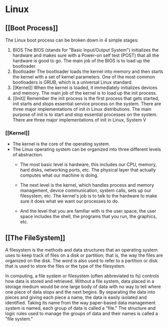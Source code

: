 # Linux
## [[Boot Process]]
The Linux boot process can be broken down in 4 simple stages:

1. BIOS
	The BIOS (stands for "Basic Input/Output System") initializes the hardware and makes sure with a Power-on self test (POST) that all the hardware is good to go. The main job of the BIOS is to load up the bootloader.
2. Bootloader
	The bootloader loads the kernel into memory and then starts the kernel with a set of kernel parameters. One of the most common bootloaders is GRUB, which is a universal Linux standard.
3. [[Kernel]]
	When the kernel is loaded, it immediately initializes devices and memory. The main job of the kernel is to load up the init process.
4. [[Init]]
	Remember the init process is the first process that gets started, init starts and stops essential service process on the system. There are three major implementations of init in Linux distributions. The main purpose of init is to start and stop essential processes on the system. There are three major implementations of init in Linux, System V
	
### [[Kernel]] 
-  The kernel is the core of the operating system.
-   The Linux operating system can be organized into three different levels of abstraction.
	- The most basic level is hardware, this includes our CPU, memory, hard disks, networking ports, etc. The physical layer that actually computes what our machine is doing.

	- The next level is the kernel, which handles process and memory management, device communication, system calls, sets up our filesystem, etc. The kernel's job is to talk to the hardware to make sure it does what we want our processes to do.

	- And the level that you are familiar with is the user space, the user space includes the shell, the programs that you run, the graphics, etc. 


## [[The FileSystem]]
A filesystem is the methods and data structures that an operating system uses to keep track of files on a disk or partition; that is, the way the files are organized on the disk. The word is also used to refer to a partition or disk that is used to store the files or the type of the filesystem.

In computing, a file system or filesystem (often abbreviated to fs) controls how data is stored and retrieved. Without a file system, data placed in a storage medium would be one large body of data with no way to tell where one piece of data stops and the next begins. By separating the data into pieces and giving each piece a name, the data is easily isolated and identified. Taking its name from the way paper-based data management system is named, each group of data is called a "file." The structure and logic rules used to manage the groups of data and their names is called a "file system."




